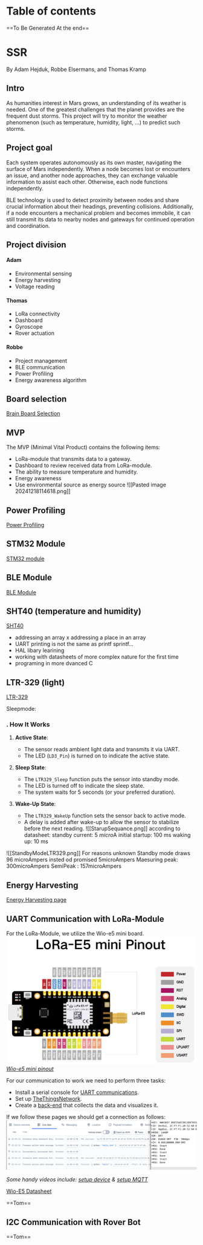 # Table of contents
==To Be Generated At the end==

# SSR
By Adam Hejduk, Robbe Elsermans, and Thomas Kramp
## Intro
As humanities interest in Mars grows, an understanding of its weather is needed. One of the greatest challenges that the planet provides are the frequent dust storms.
This project will try to monitor the weather phenomenon (such as temperature, humidity, light, ...) to predict such storms.
## Project goal
Each system operates autonomously as its own master, navigating the surface of Mars independently. When a node becomes lost or encounters an issue, and another node approaches, they can exchange valuable information to assist each other. Otherwise, each node functions independently.

BLE technology is used to detect proximity between nodes and share crucial information about their headings, preventing collisions. Additionally, if a node encounters a mechanical problem and becomes immobile, it can still transmit its data to nearby nodes and gateways for continued operation and coordination.
## Project division
#### Adam
- Environmental sensing
- Energy harvesting
- Voltage reading
#### Thomas
- LoRa connectivity
- Dashboard
- Gyroscope
- Rover actuation
#### Robbe
- Project management
- BLE communication
- Power Profiling
- Energy awareness algorithm
## Board selection
[Brain Board Selection](Pages/Investigation/Brain_Board_Selection.md)

## MVP
The MVP (Minimal Vital Product) contains the following items:
- LoRa-module that transmits data to a gateway.
- Dashboard to review received data from LoRa-module.
- The ability to measure temperature and humidity.
- Energy awareness
- Use environmental source as energy source
![[Pasted image 20241218114618.png]]
## Power Profiling
[Power Profiling](Pages/Power_Profiling/Power_Profiling.md)
## STM32 Module
[STM32 module](Pages/Brain_module/STM32L412KB.md)
## BLE Module
[BLE Module](Pages/BLE_Module/nRF52_SEEED_XIAO.md)
## SHT40 (temperature and humidity)
[SHT40](Pages/Sensor/SHT40.md)
- addressing an array x addressing a place in an array 
- UART printing is not the same as printf sprintf...
- HAL libary learining
- working with datasheets of more complex nature for the first time 
- programing in more dvanced C


## LTR-329 (light)
[LTR-329](Pages/Sensor/LTR-329.md)


Sleepmode: 
### . **How It Works**

1. **Active State**:
    
    - The sensor reads ambient light data and transmits it via UART.
    - The LED (`LD3_Pin`) is turned on to indicate the active state.
2. **Sleep State**:
    
    - The `LTR329_Sleep` function puts the sensor into standby mode.
    - The LED is turned off to indicate the sleep state.
    - The system waits for 5 seconds (or your preferred duration).
3. **Wake-Up State**:
    
    - The `LTR329_WakeUp` function sets the sensor back to active mode.
    - A delay is added after wake-up to allow the sensor to stabilize before the next reading.
![[StarupSequance.png]] 
according to datasheet: 
standby current: 5 $micro$A
initial startup: 100 ms
waking up: 10 ms 

![[StandbyModeLTR329.png]]
For reasons unknown Standby mode draws 96 microAmpers insted od promised 5microAmpers
Maesuring peak: 300microAmpers
SemiPeak : 157microAmpers

## Energy Harvesting
[Energy Harvesting page](../Pages/Energy_Harvesting/Energy_Harvesting.md)

## UART Communication with LoRa-Module
For the LoRa-Module, we utilize the Wio-e5 mini board.
![lora_e5_mini_pinout](Images/LoRa/lora_e5_mini_pinout.jpg)
*[Wio-e5 mini pinout](https://wiki.seeedstudio.com/LoRa_E5_mini/)*

For our communication to work we need to perform three tasks:
- Install a serial console for [UART communications](SSR_Portfolio/Pages/LoRa/UART%20Communications).
- Set up [TheThingsNetwork](SSR_Portfolio/Pages/LoRa/TheThingsNetwork).
- Create a [back-end](SSR_Portfolio/Pages/LoRa/Back-End) that collects the data and visualizes it.

If we follow these pages we should get a connection as follows:
![lora_working](Images/LoRa/lora_working.png)

*Some handy videos include: [setup device](https://www.youtube.com/watch?v=L_acKpwNvnc&list=WL&index=11&t=600s) & [setup MQTT](https://www.youtube.com/watch?v=9H6GFXatOCY&list=WL&index=12&t=128s)*

[Wio-E5 Datasheet](Datasheets/Wio-E5_Datasheet.pdf)

==Tom==

## I2C Communication with Rover Bot
==Tom==

